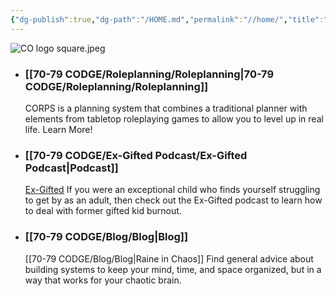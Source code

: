 ```yaml
---
{"dg-publish":true,"dg-path":"/HOME.md","permalink":"//home/","title":"🏠 HOME","contentClasses":"dashboard","tags":["gardenEntry"],"created":"","updated":""}
---
```



![CO logo square.jpeg](/img/user/70-79%20CODGE/Assets/Attachments/CO%20logo%20square.jpeg)

- ### [[70-79 CODGE/Roleplanning/Roleplanning\|70-79 CODGE/Roleplanning/Roleplanning]]
  CORPS is a planning system that combines a traditional planner with elements from tabletop roleplaying games to allow you to level up in real life. Learn More!

- ### [[70-79 CODGE/Ex-Gifted Podcast/Ex-Gifted Podcast\|Podcast]]
  [Ex-Gifted](https://exgifted.com/)
  If you were an exceptional child who finds yourself struggling to get by as an adult, then check out the Ex-Gifted podcast to learn how to deal with former gifted kid burnout.

- ### [[70-79 CODGE/Blog/Blog\|Blog]]
  [[70-79 CODGE/Blog/Blog\|Raine in Chaos]]
  Find general advice about building systems to keep your mind, time, and space organized, but in a way that works for your chaotic brain.

